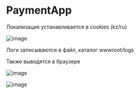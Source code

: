 # PaymentApp

Локализация устанавливается в cookies (kz/ru)

![image](https://user-images.githubusercontent.com/55326490/151736694-02aaadc4-dec9-423c-81f1-d6d10c48d14f.png)

Логи записываются в файл, каталог wwwroot/logs

Также выводятся в браузере

![image](https://user-images.githubusercontent.com/55326490/153704044-b3692a36-0930-45f4-87fa-92b2ee9a1663.png)

![image](https://user-images.githubusercontent.com/55326490/153704052-9cb6f8dd-dd5a-42eb-8aa4-b70b4bdad71a.png)
